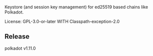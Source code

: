 Keystore (and session key management) for ed25519 based chains like Polkadot.

License: GPL-3.0-or-later WITH Classpath-exception-2.0


## Release

polkadot v1.11.0
